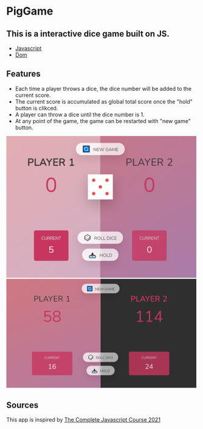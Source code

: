# PigGame

## This is a interactive dice game built on JS.
* [Javascript](#Javascript)
* [Dom](#Dom)

## Features
* Each time a player throws a dice, the dice number will be added to the current score.
* The current score is accumulated as global total score once the "hold" button is clikced.
* A player can throw a dice until the dice number is 1.
* At any point of the game, the game can be restarted with "new game" button.

<img src="./images/img1.PNG" alt="Pig game starting" width="500">
<img src="./images/img2.PNG" alt="Pig game winner" width="500">

## Sources
This app is inspired by [The Complete Javascript Course 2021](https://www.udemy.com)

